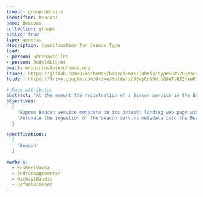 ```yaml
---
layout: group-details
identifier: beacons
name: Beacons
collection: groups
active: true
type: generic
description: Specification for Beacon Type
lead: 
- person: SerenaScollen
- person: AudaldLloret
email: enquiries@bioschemas.org
issues: https://github.com/Bioschemas/bioschemas/labels/type%3A%20Beacon
folder: https://drive.google.com/drive/folders/0BwpCuN9mloG8WTl6X3hkeFIwems

# Page attributes
abstract: 'At the moment the registration of a Beacon service in the Beacon Network is done manually and needs to be updated manually if the beacon service changes.'
objectives:
  [
    'Expose Beacon service metadata in its default landing web page with Bioschemas',
    'Automate the ingestion of the beacon service metadata into the Beacon Network'
  ]

specifications:
  [
    'Beacon'
  ]

members:
  - SusheelVarma
  - AndraWaagmeester
  - MichaelBaudis
  - RafaelJimenez
---
```

